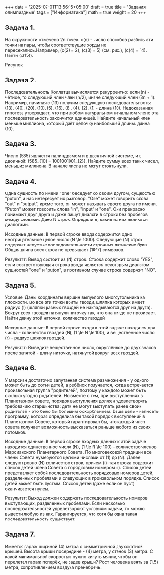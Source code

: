 +++
date = '2025-07-01T13:56:15+05:00'
draft = true
title = 'Задания олимпиадные'
tags = ["Информатика"]
math = true
weight = 20
+++

<!--more-->

## Задача 1.
На окружности отмечено 2n точек. c(n) - число способов разбить эти точки на пары, чтобы соответствущие хорды не пересекались.Например, \(c(2) = 2\), \(c(3) = 5\) (см. рис.), \(c(4) = 14\). Найти \(c(15)\).

Рисунок

## Задача 2.
Последовательность Коллатца вычисляется рекуррентно: если \(n\) - чётное, то следующий член член \(n/2\), иначе следующий член \(3n + 1\). Например, начиная с \(13\) получим следующую последовательность: \(13\), \(40\), \(20\), \(10\), \(5\), \(16\), \(8\), \(4\), \(2\), \(1\) - длина \(10\). Недоказанная гипотеза утверждает, что при любом натуральном начальном члене эта последовательность закончится единицей. Найдите начальный член меньше миллиона, который даёт цепочку наибольшей длины. длина \(10\). 

## Задача 3.
Число \(585\) является палиндромом и в десятичной системе, и в двоичной: \(585_{10} = 1001001001_{2}\). Найдите сумму всех таких чисел, меньших миллиона. В начале числа не могут стоять нули.

## Задача 4.
Одна сущность по имени "one" беседует со своим другом, сущностью "puton", и нас интересует их разговор. "One" может говорить слова "out" и "output", кроме того, он может называть своего друга по имени. "Puton" может говорить слова "in", "input" и "one". Они прекрасно понимают друг друга и даже пишут диалоги в строки без пробелов между словами. Дано N строк. Определите, какие из них являются диалогами.

Исходные данные: В первой строке ввода содержится одно неотрицательное целое число \(N \le 1000\). Следующие \(N\) строк содержат непустые последовательности строчных латинских букв. Общая длина всех строк не превышает \(10^7\) символов.

Результат: Вывод состоит из \(N\) строк. Строка содержит слово "YES", если соответствующая строка ввода является некоторым диалогом сущностей "one" и "puton", в противном случае строка содержит "NO".

## Задача 5.
Условие: Даны координаты вершин выпуклого многоугольника на плоскости. Во все эти точки вбиты гвозди, шляпка которых имеет радиус \(r\) (шляпки разных гвоздей не накладываются друг на друга). Вокруг всех гвоздей натянули ниточку так, что она нигде не провисает. Найти длину этой ниточки.
количество гвоздей

Исходные данные: В первой строке входа к этой задаче находятся два числа - количество гвоздей \(N\), \(1 \le N \le 100\), и вещественное число \(r\) - радиус шляпок гвоздей. 

Результат: Выведите вещественное число, округлённое до двух знаков после запятой - длину ниточки, натянутой вокруг всех гвоздей.

## Задача 6.
У марсиан достаточно запутанная система размножения - у одного может быть до сотни детей, а ребёнок получается, когда встречается произвольная группа "родителей", поэтому у каждого может быть сколько угодно родителей. Но вместе с тем, при выступлениях в Планетарном совете, порядок выступления должен удовлетворять требованию старшинства: дети не могут выступать ранее своих родителей - это было бы большим оскорблением. Ваша цель - написать программу, которая определила бы такой порядок выступлений в Планетарном Совете, который гарантировал бы, что каждый член совета получает возможность высказаться раньше любого из своих потомков.

Исходные данные: В первой строке входных данных к этой задаче находится единственное число
\(N\), \(1 \le N \le 100\) - количество членов Марсианского Планетарного Совета. 
По многовековой традиции все члены Совета нумеруются целыми числами от \(1\) до \(N\). 
Далее следуют ровно \(N\) количество строк, причем \(і\)-тая строка содержит список детей члена Совета с порядковым номером \(і\). 
Список детей представляет собой последовательность порядковых номеров детей, разделенных пробелами и следующих в произвольном порядке. Список детей может быть пустым. Список детей (даже если он пуст) оканчивается нулем.

Результат: Выход должен содержать последовательность номеров выступающих, разделенных пробелами. Если несколько последовательностей удовлетворяют условиям задачи, то можно вывести любую из них.
Гарантируется, что хотя бы одна такая последовательность существует.


## Задача 7.
Имеется гараж шириной \(4\) метра с симметричной двухскатной крышей. Высота крыши посередине - \(4\) метра, у стенок \(3\) метра. С какой минимальной скоростью нужно кинуть мячик, чтобы он перелетел гараж поперёк, не задев крыши? Рост человека взять за \(1.5\) метра, сопротивлением воздуха пренебречь.
